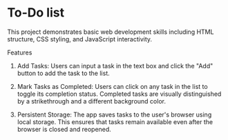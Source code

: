# To-Do list
This project demonstrates basic web development skills including HTML structure, CSS styling, and JavaScript interactivity.


Features
1) Add Tasks: Users can input a task in the text box and click the "Add" button to add the task to the list.

   
2) Mark Tasks as Completed: Users can click on any task in the list to toggle its completion status. Completed tasks are visually distinguished by a strikethrough and a different background color.


3) Persistent Storage: The app saves tasks to the user's browser using local storage. This ensures that tasks remain available even after the browser is closed and reopened.
